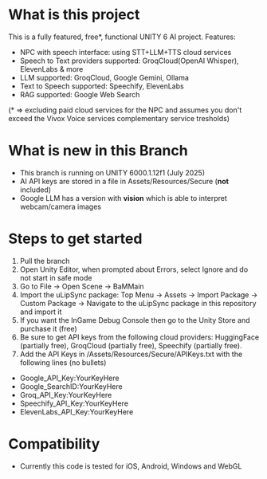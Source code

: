 What is this project
====================
This is a fully featured, free*, functional UNITY 6 AI project. Features:
* NPC with speech interface: using STT+LLM+TTS cloud services
* Speech to Text providers supported: GroqCloud(OpenAI Whisper), ElevenLabs & more
* LLM supported: GroqCloud, Google Gemini, Ollama
* Text to Speech supported: Speechify, ElevenLabs
* RAG supported: Google Web Search

(* => excluding paid cloud services for the NPC and assumes you don't exceed the Vivox Voice services complementary service tresholds)

What is new in this Branch
==========================
* This branch is running on UNITY 6000.1.12f1 (July 2025)
* AI API keys are stored in a file in Assets/Resources/Secure (<b>not</b> included)
* Google LLM has a version with <b>vision</b> which is able to interpret webcam/camera images


Steps to get started
====================
1. Pull the branch
2. Open Unity Editor, when prompted about Errors, select Ignore and do not start in safe mode
3. Go to File -> Open Scene -> BaMMain 
4. Import the uLipSync package: Top Menu -> Assets -> Import Package -> Custom Package -> Navigate to the uLipSync package in this repository and import it
5. If you want the InGame Debug Console then go to the Unity Store and purchase it (free)
6. Be sure to get API keys from the following cloud providers: HuggingFace (partially free), GroqCloud (partially free), Speechify (partially free).
7. Add the API Keys in /Assets/Resources/Secure/APIKeys.txt with the following lines (no bullets)
* Google_API_Key:YourKeyHere
* Google_SearchID:YourKeyHere
* Groq_API_Key:YourKeyHere
* Speechify_API_Key:YourKeyHere
* ElevenLabs_API_Key:YourKeyHere


Compatibility
=============
* Currently this code is tested for iOS, Android, Windows and WebGL
